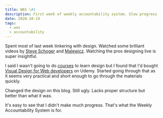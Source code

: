 ```yaml
---
title: WAS \#1
description: First week of weekly accountability system. Slow progress.
date: 2020-10-19
tags:
  - was
  - accountability
---
```

Spent most of last week tinkering with design. Watched some brilliant videos by  [Steve Schoger](https://www.youtube.com/channel/UCxqiDtkXtOCNJdckODHk9YA) and [Malewicz](https://www.youtube.com/c/MalewiczHype/playlists). Watching the pros designing live is super insightful. 

I said I wasn't going to do [courses](https://ameneres.com/post/designlevel1)  to learn design but I found that I'd bought [Visual Design for Web developers](https://www.udemy.com/course/graphic-design-for-web-designers-ui-designers-developers/) on Udemy. Started going through that as it seems very practical and short enough to go through the materials quickly.

Changed the design on this blog. Still ugly. Lacks proper structure but better than what it was.

It's easy to see that I didn't make much progress. That's what the Weekly Accountability System is for. 